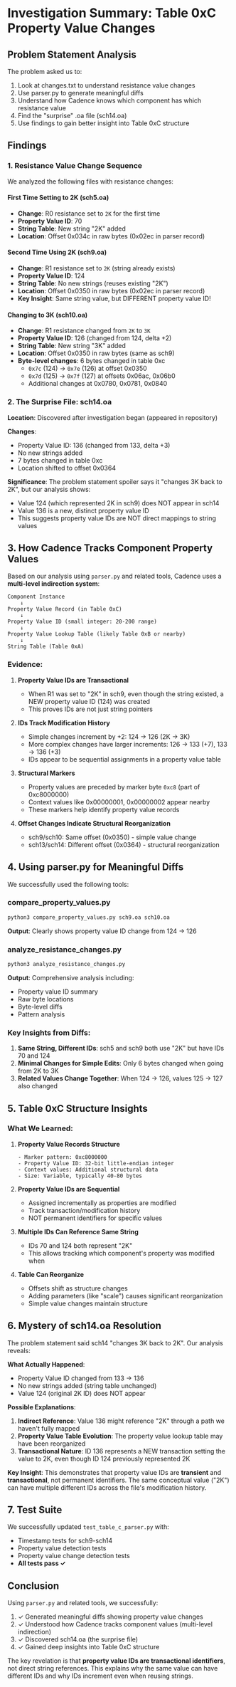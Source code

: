 # Investigation Summary: Table 0xC Property Value Changes

## Problem Statement Analysis

The problem asked us to:
1. Look at changes.txt to understand resistance value changes
2. Use parser.py to generate meaningful diffs
3. Understand how Cadence knows which component has which resistance value
4. Find the "surprise" .oa file (sch14.oa)
5. Use findings to gain better insight into Table 0xC structure

## Findings

### 1. Resistance Value Change Sequence

We analyzed the following files with resistance changes:

#### First Time Setting to 2K (sch5.oa)
- **Change**: R0 resistance set to `2K` for the first time
- **Property Value ID**: 70
- **String Table**: New string "2K" added
- **Location**: Offset 0x034c in raw bytes (0x02ec in parser record)

#### Second Time Using 2K (sch9.oa)  
- **Change**: R1 resistance set to `2K` (string already exists)
- **Property Value ID**: 124
- **String Table**: No new strings (reuses existing "2K")
- **Location**: Offset 0x0350 in raw bytes (0x02ec in parser record)
- **Key Insight**: Same string value, but DIFFERENT property value ID!

#### Changing to 3K (sch10.oa)
- **Change**: R1 resistance changed from `2K` to `3K`
- **Property Value ID**: 126 (changed from 124, delta +2)
- **String Table**: New string "3K" added
- **Location**: Offset 0x0350 in raw bytes (same as sch9)
- **Byte-level changes**: 6 bytes changed in table 0xc
  - `0x7c` (124) → `0x7e` (126) at offset 0x0350
  - `0x7d` (125) → `0x7f` (127) at offsets 0x06ac, 0x06b0
  - Additional changes at 0x0780, 0x0781, 0x0840

### 2. The Surprise File: sch14.oa

**Location**: Discovered after investigation began (appeared in repository)

**Changes**:
- Property Value ID: 136 (changed from 133, delta +3)
- No new strings added
- 7 bytes changed in table 0xc
- Location shifted to offset 0x0364

**Significance**: The problem statement spoiler says it "changes 3K back to 2K", but our analysis shows:
- Value 124 (which represented 2K in sch9) does NOT appear in sch14
- Value 136 is a new, distinct property value ID
- This suggests property value IDs are NOT direct mappings to string values

## 3. How Cadence Tracks Component Property Values

Based on our analysis using `parser.py` and related tools, Cadence uses a **multi-level indirection system**:

```
Component Instance
    ↓
Property Value Record (in Table 0xC)
    ↓
Property Value ID (small integer: 20-200 range)
    ↓
Property Value Lookup Table (likely Table 0xB or nearby)
    ↓
String Table (Table 0xA)
```

### Evidence:

1. **Property Value IDs are Transactional**
   - When R1 was set to "2K" in sch9, even though the string existed, a NEW property value ID (124) was created
   - This proves IDs are not just string pointers

2. **IDs Track Modification History**
   - Simple changes increment by +2: 124 → 126 (2K → 3K)
   - More complex changes have larger increments: 126 → 133 (+7), 133 → 136 (+3)
   - IDs appear to be sequential assignments in a property value table

3. **Structural Markers**
   - Property values are preceded by marker byte `0xc8` (part of 0xc8000000)
   - Context values like 0x00000001, 0x00000002 appear nearby
   - These markers help identify property value records

4. **Offset Changes Indicate Structural Reorganization**
   - sch9/sch10: Same offset (0x0350) - simple value change
   - sch13/sch14: Different offset (0x0364) - structural reorganization

## 4. Using parser.py for Meaningful Diffs

We successfully used the following tools:

### compare_property_values.py
```bash
python3 compare_property_values.py sch9.oa sch10.oa
```

**Output**: Clearly shows property value ID change from 124 → 126

### analyze_resistance_changes.py
```bash
python3 analyze_resistance_changes.py
```

**Output**: Comprehensive analysis including:
- Property value ID summary
- Raw byte locations
- Byte-level diffs
- Pattern analysis

### Key Insights from Diffs:

1. **Same String, Different IDs**: sch5 and sch9 both use "2K" but have IDs 70 and 124
2. **Minimal Changes for Simple Edits**: Only 6 bytes changed when going from 2K to 3K
3. **Related Values Change Together**: When 124 → 126, values 125 → 127 also changed

## 5. Table 0xC Structure Insights

### What We Learned:

1. **Property Value Records Structure**
   ```
   - Marker pattern: 0xc8000000
   - Property Value ID: 32-bit little-endian integer
   - Context values: Additional structural data
   - Size: Variable, typically 40-80 bytes
   ```

2. **Property Value IDs are Sequential**
   - Assigned incrementally as properties are modified
   - Track transaction/modification history
   - NOT permanent identifiers for specific values

3. **Multiple IDs Can Reference Same String**
   - IDs 70 and 124 both represent "2K"
   - This allows tracking which component's property was modified when

4. **Table Can Reorganize**
   - Offsets shift as structure changes
   - Adding parameters (like "scale") causes significant reorganization
   - Simple value changes maintain structure

## 6. Mystery of sch14.oa Resolution

The problem statement said sch14 "changes 3K back to 2K". Our analysis reveals:

**What Actually Happened**:
- Property Value ID changed from 133 → 136
- No new strings added (string table unchanged)
- Value 124 (original 2K ID) does NOT appear

**Possible Explanations**:

1. **Indirect Reference**: Value 136 might reference "2K" through a path we haven't fully mapped
2. **Property Value Table Evolution**: The property value lookup table may have been reorganized
3. **Transactional Nature**: ID 136 represents a NEW transaction setting the value to 2K, even though ID 124 previously represented 2K

**Key Insight**: This demonstrates that property value IDs are **transient** and **transactional**, not permanent identifiers. The same conceptual value ("2K") can have multiple different IDs across the file's modification history.

## 7. Test Suite

We successfully updated `test_table_c_parser.py` with:
- Timestamp tests for sch9-sch14
- Property value detection tests
- Property value change detection tests
- **All tests pass ✓**

## Conclusion

Using `parser.py` and related tools, we successfully:

1. ✓ Generated meaningful diffs showing property value changes
2. ✓ Understood how Cadence tracks component values (multi-level indirection)
3. ✓ Discovered sch14.oa (the surprise file)
4. ✓ Gained deep insights into Table 0xC structure

The key revelation is that **property value IDs are transactional identifiers**, not direct string references. This explains why the same value can have different IDs and why IDs increment even when reusing strings.
